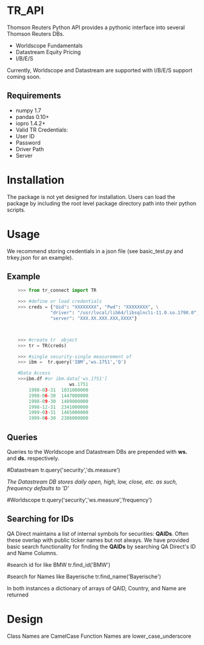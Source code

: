 TR_API
======

Thomson Reuters Python API provides a pythonic interface into several Thomson Reuters DBs.

 * Worldscope Fundamentals
 * Datastream Equity Pricing
 * I/B/E/S

Currently, Worldscope and Datastream are supported with I/B/E/S support coming soon.

Requirements
------------

* numpy 1.7
* pandas 0.10+
* iopro 1.4.2+
* Valid TR Credentials:
 * User ID
 * Password
 * Driver Path
 * Server



Installation
============

The package is not yet designed for installation.  Users can load the package by including the root level package directory path into their python scripts.

Usage
=====
We recommend storing credentials in a json file (see basic_test.py and trkey.json for an example).

Example
------------------
```python
    >>> from tr_connect import TR

    >>> #define or load credentials
    >>> creds = {"Uid": "XXXXXXXX", "Pwd": "XXXXXXXX", \
                "driver": "/usr/local/lib64/libsqlncli-11.0.so.1790.0", \
                "server": "XXX.XX.XXX.XXX,XXXX"}



    >>> #create tr  object
    >>> tr = TR(creds)

    >>> #single security-single measurement of 
    >>> ibm =  tr.query('IBM','ws.1751','Q')

    #Data Access
    >>>ibm.df #or ibm.data['ws.1751']
                       ws.1751
        1998-03-31  1031000000
        1998-06-30  1447000000
        1998-09-30  1489000000
        1998-12-31  2341000000
        1999-03-31  1465000000
        1999-06-30  2386000000

```

Queries
-------
Queries to the Worldscope and Datastream DBs are prepended with **ws.** and **ds.** respectively.

#Datastream
tr.query('security','ds.measure')

*The Datastream DB stores daily open, high, low, close, etc.  as such, frequency defaults to 'D'*

#Worldscope
tr.query('security','ws.measure','frequency')


Searching for IDs
-----------------
QA Direct maintains a list of internal symbols for securities: **QAIDs**.  Often these overlap with public ticker names but not always.  We have provided basic search functionality for finding the **QAIDs** by searching QA Direct's ID and Name Columns.

#search id for like BMW
tr.find_id('BMW') 

#search for Names like Bayerische
tr.find_name('Bayerische')

In both instances a dictionary of arrays of QAID, Country, and Name are returned

Design
======
Class Names are CamelCase
Function Names are lower_case_underscore
